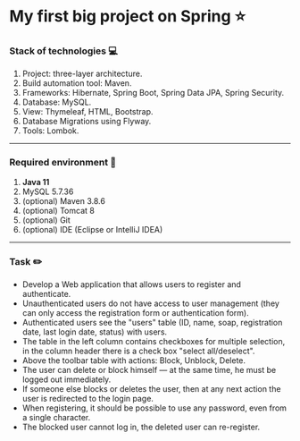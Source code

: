 # My first big project on Spring :star:

### Stack of technologies :computer:

1. Project: three-layer architecture.
2. Build automation tool: Maven.
3. Frameworks: Hibernate, Spring Boot, Spring Data JPA, Spring Security.
4. Database: MySQL.
5. View: Thymeleaf, HTML, Bootstrap.
6. Database Migrations using Flyway.
7. Tools: Lombok.

________________________________________________________________________________________________

### Required environment :wrench:

1. __Java 11__
2. MySQL 5.7.36
3. (optional) Maven 3.8.6
4. (optional) Tomcat 8
5. (optional) Git
6. (optional) IDE (Eclipse or IntelliJ IDEA)

________________________________________________________________________________________________
### Task :pencil2:

- Develop a Web application that allows users to register and authenticate.
- Unauthenticated users do not have access to user management (they can only access the registration form or authentication form).
- Authenticated users see the "users" table (ID, name, soap, registration date, last login date, status) with users.
- The table in the left column contains checkboxes for multiple selection, in the column header there is a check box "select all/deselect".
- Above the toolbar table with actions: Block, Unblock, Delete.
- The user can delete or block himself — at the same time, he must be logged out immediately.
- If someone else blocks or deletes the user, then at any next action the user is redirected to the login page.
- When registering, it should be possible to use any password, even from a single character.
- The blocked user cannot log in, the deleted user can re-register.
